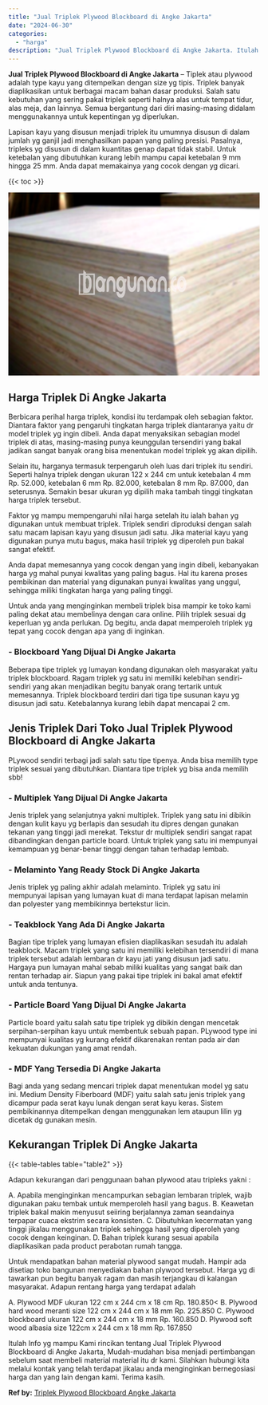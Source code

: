 ```yaml
---
title: "Jual Triplek Plywood Blockboard di Angke Jakarta"
date: "2024-06-30"
categories: 
  - "harga"
description: "Jual Triplek Plywood Blockboard di Angke Jakarta. Itulah Info yg mampu Kami rincikan tentang Jual Triplek Plywood Blockboard di Angke Jakarta, Mudah-mudahan..."
---
```


**Jual Triplek Plywood Blockboard di Angke Jakarta** – Tiplek atau plywood adalah type kayu yang ditempelkan dengan size yg tipis. Triplek banyak diaplikasikan untuk berbagai macam bahan dasar produksi. Salah satu kebutuhan yang sering pakai triplek seperti halnya alas untuk tempat tidur, alas meja, dan lainnya. Semua bergantung dari diri masing-masing didalam menggunakannya untuk kepentingan yg diperlukan.

Lapisan kayu yang disusun menjadi triplek itu umumnya disusun di dalam jumlah yg ganjil jadi menghasilkan papan yang paling presisi. Pasalnya, tripleks yg disusun di dalam kuantitas genap dapat tidak stabil. Untuk ketebalan yang dibutuhkan kurang lebih mampu capai ketebalan 9 mm hingga 25 mm. Anda dapat memakainya yang cocok dengan yg dicari.

{{< toc >}}

![Jual Triplek Plywood Blockboard di Angke Jakarta](/images/jual-triplek-murah-35.png)

## Harga Triplek Di Angke Jakarta

Berbicara perihal harga triplek, kondisi itu terdampak oleh sebagian faktor. Diantara faktor yang pengaruhi tingkatan harga triplek diantaranya yaitu dr model triplek yg ingin dibeli. Anda dapat menyaksikan sebagian model triplek di atas, masing-masing punya keunggulan tersendiri yang bakal jadikan sangat banyak orang bisa menentukan model triplek yg akan dipilih.

Selain itu, harganya termasuk terpengaruh oleh luas dari triplek itu sendiri. Seperti halnya triplek dengan ukuran 122 x 244 cm untuk ketebalan 4 mm Rp. 52.000, ketebalan 6 mm Rp. 82.000, ketebalan 8 mm Rp. 87.000, dan seterusnya. Semakin besar ukuran yg dipilih maka tambah tinggi tingkatan harga triplek tersebut.

Faktor yg mampu mempengaruhi nilai harga setelah itu ialah bahan yg digunakan untuk membuat triplek. Triplek sendiri diproduksi dengan salah satu macam lapisan kayu yang disusun jadi satu. Jika material kayu yang digunakan punya mutu bagus, maka hasil triplek yg diperoleh pun bakal sangat efektif.

Anda dapat memesannya yang cocok dengan yang ingin dibeli, kebanyakan harga yg mahal punyai kwalitas yang paling bagus. Hal itu karena proses pembikinan dan material yang digunakan punyai kwalitas yang unggul, sehingga miliki tingkatan harga yang paling tinggi.

Untuk anda yang menginginkan membeli triplek bisa mampir ke toko kami paling dekat atau membelinya dengan cara online. Pilih triplek sesuai dg keperluan yg anda perlukan. Dg begitu, anda dapat memperoleh triplek yg tepat yang cocok dengan apa yang di inginkan.

### \- Blockboard Yang Dijual Di Angke Jakarta

Beberapa tipe triplek yg lumayan kondang digunakan oleh masyarakat yaitu triplek blockboard. Ragam triplek yg satu ini memiliki kelebihan sendiri-sendiri yang akan menjadikan begitu banyak orang tertarik untuk memesannya. Triplek blockboard terdiri dari tiga tipe susunan kayu yg disusun jadi satu. Ketebalannya kurang lebih dapat mencapai 2 cm.

## Jenis Triplek Dari Toko Jual Triplek Plywood Blockboard di Angke Jakarta

PLywood sendiri terbagi jadi salah satu tipe tipenya. Anda bisa memilih type triplek sesuai yang dibutuhkan. Diantara tipe triplek yg bisa anda memilih sbb!

### \- Multiplek Yang Dijual Di Angke Jakarta

Jenis triplek yang selanjutnya yakni multiplek. Triplek yang satu ini dibikin dengan kulit kayu yg berlapis dan sesudah itu dipres dengan gunakan tekanan yang tinggi jadi merekat. Tekstur dr multiplek sendiri sangat rapat dibandingkan dengan particle board. Untuk triplek yang satu ini mempunyai kemampuan yg benar-benar tinggi dengan tahan terhadap lembab.

### \- Melaminto Yang Ready Stock Di Angke Jakarta

Jenis triplek yg paling akhir adalah melaminto. Triplek yg satu ini mempunyai lapisan yang lumayan kuat di mana terdapat lapisan melamin dan polyester yang membikinnya bertekstur licin.

### \- Teakblock Yang Ada Di Angke Jakarta

Bagian tipe triplek yang lumayan efisien diaplikasikan sesudah itu adalah teakblock. Macam triplek yang satu ini memiliki kelebihan tersendiri di mana triplek tersebut adalah lembaran dr kayu jati yang disusun jadi satu. Hargaya pun lumayan mahal sebab miliki kualitas yang sangat baik dan rentan terhadap air. Siapun yang pakai tipe triplek ini bakal amat efektif untuk anda tentunya.

### \- Particle Board Yang Dijual Di Angke Jakarta

Particle board yaitu salah satu tipe triplek yg dibikin dengan mencetak serpihan-serpihan kayu untuk membentuk sebuah papan. PLywood type ini mempunyai kualitas yg kurang efektif dikarenakan rentan pada air dan kekuatan dukungan yang amat rendah.

### \- MDF Yang Tersedia Di Angke Jakarta

Bagi anda yang sedang mencari triplek dapat menentukan model yg satu ini. Medium Density Fiberboard (MDF) yaitu salah satu jenis triplek yang dicampur pada serat kayu lunak dengan serat kayu keras. Sistem pembikinannya ditempelkan dengan menggunakan lem ataupun lilin yg dicetak dg gunakan mesin.

## Kekurangan Triplek Di Angke Jakarta

{{< table-tables table="table2" >}}

Adapun kekurangan dari penggunaan bahan plywood atau tripleks yakni :

A. Apabila menginginkan mencampurkan sebagian lembaran triplek, wajib digunakan paku tembak untuk memperoleh hasil yang bagus. B. Keawetan triplek bakal makin menyusut seiiring berjalannya zaman seandainya terpapar cuaca ekstrim secara konsisten. C. Dibutuhkan kecermatan yang tinggi jikalau menggunakan triplek sehingga hasil yang diperoleh yang cocok dengan keinginan. D. Bahan triplek kurang sesuai apabila diaplikasikan pada product perabotan rumah tangga.

Untuk mendapatkan bahan material plywood sangat mudah. Hampir ada disetiap toko bangunan menyediakan bahan plywood tersebut. Harga yg di tawarkan pun begitu banyak ragam dan masih terjangkau di kalangan masyarakat. Adapun rentang harga yang terdapat adalah

A. Plywood MDF ukuran 122 cm x 244 cm x 18 cm Rp. 180.850< B. Plywood hard wood meranti size 122 cm x 244 cm x 18 mm Rp. 225.850 C. Plywood blockboard ukuran 122 cm x 244 cm x 18 mm Rp. 160.850 D. Plywood soft wood albasia size 122cm x 244 cm x 18 mm Rp. 167.850

Itulah Info yg mampu Kami rincikan tentang Jual Triplek Plywood Blockboard di Angke Jakarta, Mudah-mudahan bisa menjadi pertimbangan sebelum saat membeli material material itu dr kami. Silahkan hubungi kita melalui kontak yang telah terdapat jikalau anda menginginkan bernegosiasi harga dan yang lain dengan kami. Terima kasih.

**Ref by:** [Triplek Plywood Blockboard Angke Jakarta](https://id.wikipedia.org/wiki/Triplek)
